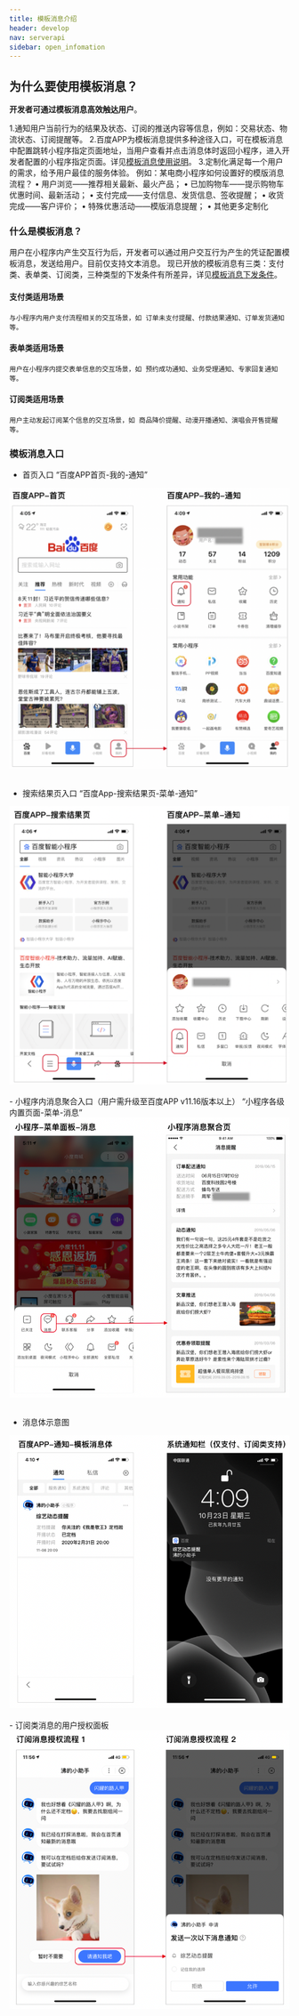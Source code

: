 ```yaml
---
title: 模板消息介绍
header: develop
nav: serverapi
sidebar: open_infomation
---
```


## 为什么要使用模板消息？

**开发者可通过模板消息高效触达用户**。

1.通知用户当前行为的结果及状态、订阅的推送内容等信息，例如：交易状态、物流状态、订阅提醒等。
2.百度APP为模板消息提供多种途径入口，可在模板消息中配置跳转小程序指定页面地址，当用户查看并点击消息体时返回小程序，进入开发者配置的小程序指定页面。详见[模板消息使用说明](https://smartprogram.baidu.com/docs/develop/serverapi/useintroduction/)。
3.定制化满足每一个用户的需求，给予用户最佳的服务体验。
例如：某电商小程序如何设置好的模版消息流程？
•	用户浏览——推荐相关最新、最火产品；
•	已加购物车——提示购物车优惠时间、最新活动；
•	支付完成——支付信息、发货信息、签收提醒；
•	收货完成——客户评价；
•	特殊优惠活动——模版消息提醒；
•	其他更多定制化


### 什么是模板消息？
用户在小程序内产生交互行为后，开发者可以通过用户交互行为产生的凭证配置模板消息，发送给用户。目前仅支持文本消息。
现已开放的模板消息有三类：支付类、表单类、订阅类，三种类型的下发条件有所差异，详见[模板消息下发条件](https://smartprogram.baidu.com/docs/develop/serverapi/sendintroduction/)。

#### 支付类适用场景
```
与小程序内用户支付流程相关的交互场景，如 订单未支付提醒、付款结果通知、订单发货通知 等。
```
#### 表单类适用场景
```
用户在小程序内提交表单信息的交互场景，如 预约成功通知、业务受理通知、专家回复通知 等。
```
#### 订阅类适用场景
```
用户主动发起订阅某个信息的交互场景，如 商品降价提醒、动漫开播通知、演唱会开售提醒 等。
```

### 模板消息入口

- 首页入口
“百度APP首页-我的-通知”
<div class="m-doc-custom-examples">
	<div class="m-doc-custom-examples-correct">
		<img src="../../../img/api/information/1.jpg">
		<!-- <p class="m-doc-custom-examples-title">正确</p><p class="m-doc-custom-examples-text">内容左右边距应至少34px(17pt)。</p> -->
	</div>
	<div class="m-doc-custom-examples-error ">
		<img src=" ">
		<!-- <p class="m-doc-custom-examples-title">错误</p><p class="m-doc-custom-examples-text">边距过宽，页面元素过于集中。</p> -->
	</div>
</div>

 

- 搜索结果页入口
“百度App-搜索结果页-菜单-通知”
<div class="m-doc-custom-examples">
	<div class="m-doc-custom-examples-correct">
		<img src="../../../img/api/information/2.jpg">
		<!-- <p class="m-doc-custom-examples-title">正确</p><p class="m-doc-custom-examples-text">内容左右边距应至少34px(17pt)。</p> -->
	</div>
	<div class="m-doc-custom-examples-error ">
		<img src=" ">
		<!-- <p class="m-doc-custom-examples-title">错误</p><p class="m-doc-custom-examples-text">边距过宽，页面元素过于集中。</p> -->
	</div>
</div>
- 小程序内消息聚合入口（用户需升级至百度APP v11.16版本以上）
“小程序各级内置页面-菜单-消息”
<div class="m-doc-custom-examples">
	<div class="m-doc-custom-examples-correct">
		<img src="../../../img/api/information/3.jpg">
		<!-- <p class="m-doc-custom-examples-title">正确</p><p class="m-doc-custom-examples-text">内容左右边距应至少34px(17pt)。</p> -->
	</div>
	<div class="m-doc-custom-examples-error ">
		<img src=" ">
		<!-- <p class="m-doc-custom-examples-title">错误</p><p class="m-doc-custom-examples-text">边距过宽，页面元素过于集中。</p> -->
	</div>
</div>

- 消息体示意图
<div class="m-doc-custom-examples">
	<div class="m-doc-custom-examples-correct">
		<img src="../../../img/api/information/4.jpg">
		<!-- <p class="m-doc-custom-examples-title">正确</p><p class="m-doc-custom-examples-text">内容左右边距应至少34px(17pt)。</p> -->
	</div>
	<div class="m-doc-custom-examples-error ">
		<img src="">
		<!-- <p class="m-doc-custom-examples-title">错误</p><p class="m-doc-custom-examples-text">边距过宽，页面元素过于集中。</p> -->
	</div>
</div>
- 订阅类消息的用户授权面板
<div class="m-doc-custom-examples">
	<div class="m-doc-custom-examples-correct">
		<img src="../../../img/api/information/4-1.jpg">
		<!-- <p class="m-doc-custom-examples-title">正确</p><p class="m-doc-custom-examples-text">内容左右边距应至少34px(17pt)。</p> -->
	</div>
	<div class="m-doc-custom-examples-error ">
		<img src="">
	</div>
	<div class="m-doc-custom-examples-error ">
		<img src=" ">
	</div>	
</div>
 


